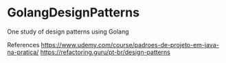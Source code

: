 # GolangDesignPatterns
One study of design patterns using Golang

References
https://www.udemy.com/course/padroes-de-projeto-em-java-na-pratica/
https://refactoring.guru/pt-br/design-patterns
